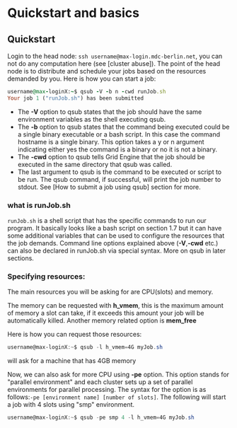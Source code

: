 # Quickstart and basics


## Quickstart
Login to the head node: `ssh username@max-login.mdc-berlin.net`, you can not do any computation here (see [cluster abuse]). The point of the head node is to distribute and schedule your jobs based on the resources demanded by you. Here is how you can start a job:

```ruby
username@max-loginX:~$ qsub -V -b n -cwd runJob.sh
Your job 1 ("runJob.sh") has been submitted
```
- The **-V** option to qsub states that the job should have the same environment variables as the shell executing qsub.
- The **-b** option to qsub states that the command being executed could be a single binary executable or a bash script. In this case the command hostname is a single binary. This option takes a y or n argument indicating either yes the command is a binary or no it is not a binary.
- The **-cwd** option to qsub tells Grid Engine that the job should be executed in the same directory that qsub was called.
- The last argument to qsub is the command to be executed  or script to be run.
The qsub command, if successful, will print the job number to stdout. See [How to submit a job using qsub] section for more.

### what is runJob.sh
`runJob.sh` is a shell script that has the specific commands to run our program. It basically looks like a bash script on section 1.7 but it can have some additional variables that can be used to configure the resources that the job demands. Command line options explained above (**-V**,**-cwd** etc.) can also be declared in runJob.sh via special syntax. More on qsub in later sections.

### Specifying resources:
The main resources you will be asking for are CPU(slots) and memory.

The memory can be requested with **h_vmem**, this is the maximum amount of memory a slot can take, if it exceeds this amount your job will be automatically killed. Another memory related option is **mem_free**

Here is how you can request those resources:
```powershell
username@max-loginX:~$ qsub -l h_vmem=4G myJob.sh
```
will ask for a machine that has 4GB memory


Now, we can also ask for more CPU using **-pe** option. This option stands for "parallel environment" and each cluster sets up a set of parallel environments for parallel processing. The syntax for the option is as follows:`-pe [environment name] [number of slots]`. The following will start a job with 4 slots using "smp" environment.

```powershell
username@max-loginX:~$ qsub -pe smp 4 -l h_vmem=4G myJob.sh

```




